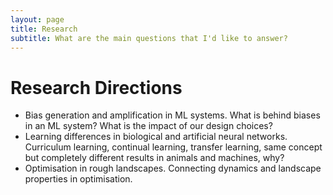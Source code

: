 ```yaml
---
layout: page
title: Research
subtitle: What are the main questions that I'd like to answer? 
---
```


# Research Directions
- Bias generation and amplification in ML systems. What is behind biases in an ML system? What is the impact of our design choices?
- Learning differences in biological and artificial neural networks. Curriculum learning, continual learning, transfer learning, same concept but completely different results in animals and machines, why?
- Optimisation in rough landscapes. Connecting dynamics and landscape properties in optimisation.
